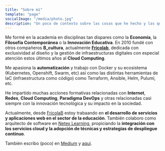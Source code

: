 ```yaml
---
title: "Sobre mí"
template: "page"
socialImage: "/media/photo.jpg"
description: "Un poco de contexto sobre las cosas que he hecho y las que me gustaría hacer."
---
```


Me formé en la academia en disciplinas tan dispares como la **Economía**, la **Filosofía Contemporánea** o la **Innovación Educativa**. En 2010 fundé con otros compañeros **B_cultura**, actualmente [**Fricolab**](https://fricolab.com), dedicada con exclusividad al diseño y la gestión de infraestructuras digitales con especial atención estos últimos años al **Cloud Computing**.

Me apasiona la **automatización** y trabajo con Docker y su ecosistema (Kubernetes, Openshift, Swarm, etc) así como las distintas herramientas de IaC (infraestructura como código) como Terraform, Ansible, Helm, Pulumi, etc.

He impartido muchas acciones formativas relacionadas con **Internet**, **Redes**, **Cloud Computing**, **Paradigma DevOps** y otras relacionadas casi siempre con la innovación tecnológica y su impacto en la sociedad.

Actualmente, desde [FricolaB](https://fricolab.com) estoy trabaando en **el desarrollo de servicios y aplicaciones web en el sector de la educación**. También colaboro como arquitecto de software en [Netex Learning](https://www.netexlearning.com), propiciando la **integración con los servicios cloud y la adopción de técnicas y estrategias de despliegue continuo**.

También escribo (poco) en [Medium](https://medium.com/@dalareo) y [aquí](https://dalareo.wordpress.com/).
